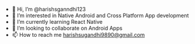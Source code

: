 - 👋 Hi, I’m @harishsganndhi123
- 👀 I’m interested in Native Android and Cross Platform App development
- 🌱 I’m currently learning React Native
- 💞️ I’m looking to collaborate on Android Apps
- 📫 How to reach me harishsugandhi9890@gmail.com

<!---
harishsganndhi123/harishsganndhi123 is a ✨ special ✨ repository because its `README.md` (this file) appears on your GitHub profile.
You can click the Preview link to take a look at your changes.
--->
